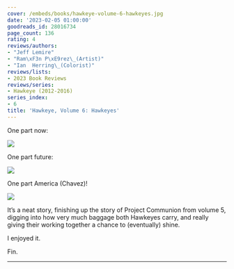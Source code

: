```yaml
---
cover: /embeds/books/hawkeye-volume-6-hawkeyes.jpg
date: '2023-02-05 01:00:00'
goodreads_id: 28016734
page_count: 136
rating: 4
reviews/authors:
- "Jeff Lemire"
- "Ram\xF3n P\xE9rez\_(Artist)"
- "Ian  Herring\_(Colorist)"
reviews/lists:
- 2023 Book Reviews
reviews/series:
- Hawkeye (2012-2016)
series_index:
- 6
title: 'Hawkeye, Volume 6: Hawkeyes'
---
```

One part now: 

![](/embeds/books/attachments/hawkeye-2012-v6-c76564.png)

One part future:

![](/embeds/books/attachments/hawkeye-2012-v6-fba351.png)

One part America (Chavez)!

![](/embeds/books/attachments/hawkeye-2012-v6-69e746.png)

It’s a neat story, finishing up the story of Project Communion from volume 5, digging into how very much baggage both Hawkeyes carry, and really giving their working together a chance to (eventually) shine. 

I enjoyed it. 

Fin. 

<!--more-->

---
